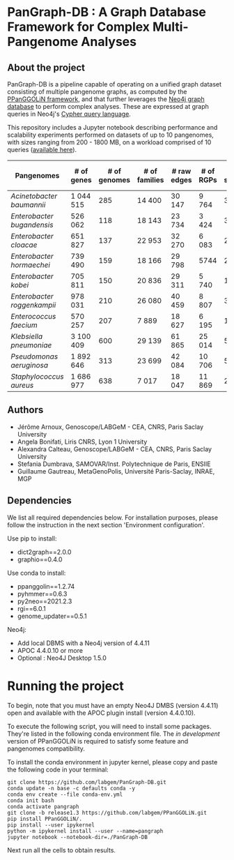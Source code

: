 # PanGraph-DB : A Graph Database Framework for Complex Multi-Pangenome Analyses

## About the project

PanGraph-DB is a pipeline capable of operating on a unified graph dataset consisting of multiple pangenome graphs, as computed by the [PPanGGOLiN framework](https://github.com/labgem/PPanGGOLiN), and that further leverages the [Neo4j graph database](https://neo4j.com/) to perform complex analyses. These are expressed at graph queries in Neo4j's [Cypher query language](https://neo4j.com/developer/cypher/).

This repository includes a Jupyter notebook describing performance and scalability experiments performed on datasets of up to 10 pangenomes, with sizes ranging from 200 - 1800 MB, on a workload comprised of 10 queries ([available here](./scipt/python/wf.py)).

| Pangenomes                         | \# of genes | \# of genomes | \# of families | \# raw edges | \# of RGPs | \# of spots | \# of modules | HDF5 size (MB) |
|------------------------------------|-------------|---------------|----------------|--------------|------------|-------------|---------------|----------------|
|*Acinetobacter baumannii*     | 1 044 515   | 285           | 14 400         | 30 147       | 9 764      | 364         | 609           | 616            |
|*Enterobacter bugandensis*  | 526 062     | 118           | 18 143         | 23 734       | 3 424      | 326         | 250           | 212            |
|*Enterobacter cloacae*      | 651 827     | 137           | 22 953         | 32 270       | 6 083      | 292         | 526           | 358            |
|*Enterobacter hormaechei*   | 739 490     | 159           | 18 166         | 29 798       | 5744       | 280         | 742           | 415            |
|*Enterobacter kobei*        | 705 811     | 150           | 20 836         | 29 311       | 5 740      | 181         | 535           | 386            |
|*Enterobacter roggenkampii* | 978 031     | 210           | 26 080         | 40 459       | 8 807      | 319         | 712           | 537            |
|*Enterococcus faecium*      | 570 257     | 207           | 7 889          | 18 627       | 6 195      | 189         | 318           | 301            |
|*Klebsiella pneumoniae*     | 3 100 409   | 600           | 29 139         | 61 865       | 25 014     | 529         | 1 167         | 1 800          |
|*Pseudomonas aeruginosa*    | 1 892 646   | 313           | 23 699         | 42 084       | 10 706     | 543         | 909           | 1200           |
|*Staphylococcus aureus*     | 1 686 977   | 638           | 7 017          | 18 047       | 11 869     | 268         | 203           | 991            |


## Authors
- Jérôme Arnoux, Genoscope/LABGeM - CEA, CNRS, Paris Saclay University
- Angela Bonifati, Liris CNRS, Lyon 1 University
- Alexandra Calteau, Genoscope/LABGeM - CEA, CNRS, Paris Saclay University 
- Stefania Dumbrava, SAMOVAR/Inst. Polytechnique de Paris, ENSIIE 
- Guillaume Gautreau, MetaGenoPolis, Université Paris-Saclay, INRAE, MGP

## Dependencies
We list all required dependencies below. For installation purposes, please follow the instruction in the next section 'Environment configuration'.

Use pip to install:
- dict2graph==2.0.0
- graphio==0.4.0

Use conda to install:
- ppanggolin==1.2.74
- pyhmmer==0.6.3
- py2neo==2021.2.3
- rgi==6.0.1
- genome_updater==0.5.1

Neo4j:
- Add local DBMS with a Neo4j version of 4.4.11
- APOC 4.4.0.10 or more
- Optional : Neo4J Desktop 1.5.0

# Running the project
To begin, note that you must have an empty Neo4J DMBS (version 4.4.11) open and available with the APOC plugin install (version 4.4.0.10).

To execute the following script, you will need to install some packages. They're listed in the following conda environment file. The *in development* version of PPanGGOLiN is required to satisfy some feature and pangenomes compatibility.

To install the conda environment in jupyter kernel, please copy and paste the following code in your terminal:
```
git clone https://github.com/labgem/PanGraph-DB.git
conda update -n base -c defaults conda -y
conda env create --file conda-env.yml
conda init bash
conda activate pangraph
git clone -b release1.3 https://github.com/labgem/PPanGGOLiN.git
pip install PPanGGOLiN/.
pip install --user ipykernel
python -m ipykernel install --user --name=pangraph
jupyter notebook --notebook-dir=./PanGraph-DB
```

Next run all the cells to obtain results.